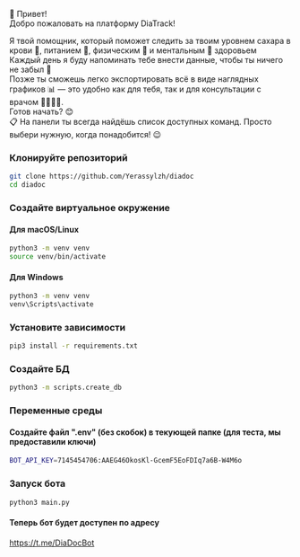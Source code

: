 👋 Привет!  
Добро пожаловать на платформу DiaTrack!

Я твой помощник, который поможет следить за твоим уровнем сахара в крови 🍬, питанием 🥗, физическим 🏃 и ментальным 🧠 здоровьем  
Каждый день я буду напоминать тебе внести данные, чтобы ты ничего не забыл 📅  
Позже ты сможешь легко экспортировать всё в виде наглядных графиков 📊 — это удобно как для тебя, так и для консультации с врачом 👨‍⚕️👩‍⚕️.  
Готов начать? 😊  
📋 На панели ты всегда найдёшь список доступных команд. Просто выбери нужную, когда понадобится! 😉

### Клонируйте репозиторий

```bash
git clone https://github.com/Yerassylzh/diadoc
cd diadoc
```

### Создайте виртуальное окружение

#### Для macOS/Linux

```bash
python3 -m venv venv
source venv/bin/activate
```

#### Для Windows

```bash
python3 -m venv venv
venv\Scripts\activate
```

### Установите зависимости

```bash
pip3 install -r requirements.txt
```

### Создайте БД

```bash
python3 -m scripts.create_db
```

### Переменные среды

#### Создайте файл ".env" (без скобок) в текующей папке (для теста, мы предоставили ключи)

```bash
BOT_API_KEY=7145454706:AAEG46OkosKl-GcemF5EoFDIq7a6B-W4M6o
```

### Запуск бота

```bash
python3 main.py
```

#### Теперь бот будет доступен по адресу

https://t.me/DiaDocBot
